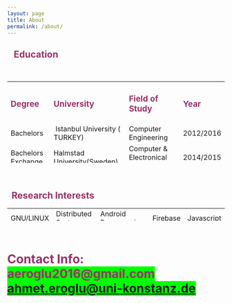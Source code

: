 ```yaml
---
layout: page
title: About
permalink: /about/
---
```


<h2>&nbsp; &nbsp;<span style="color: #993366;">Education</span>&nbsp;</h2>
<p>&nbsp;</p>
<table style="height: 189px;" width="768">
<tbody>
<tr>
<td>
<h3><span style="color: #993366;"><span style="color: #993366;">Degree</span></span></h3>
</td>
<td>
<h3><span style="color: #993366;">University</span></h3>
</td>
<td>
<h3><span style="color: #993366;">Field of Study</span></h3>
</td>
<td>
<h3><span style="color: #993366;">Year</span></h3>
</td>
</tr>
<tr>
<td>Bachelors</td>
<td>&nbsp;Istanbul University ( TURKEY)</td>
<td>Computer Engineering</td>
<td>2012/2016</td>
</tr>
<tr>
<td>Bachelors Exchange</td>
<td>Halmstad University(Sweden)</td>
<td>Computer &amp; Electronical Engineering</td>
<td>
<p>2014/2015</p>
</td>
</tr>
<tr>
<td>Master of Science</td>
<td>Konstanz University (Germany)</td>
<td>Computer &amp; Information Science</td>
<td>2016/cont.</td>
</tr>
</tbody>
</table>
<p>&nbsp;</p>
<h2><span style="color: #993366;">&nbsp; Research Interests</span></h2>
<table style="height: 29px;" width="526">
<tbody>
<tr>
<td>GNU/LINUX</td>
<td>Distributed Systems</td>
<td>Android Programming</td>
<td>Firebase</td>
<td>Javascript</td>
</tr>
</tbody>
</table>
<p>&nbsp;</p>
<h1><span style="color: #993366;">Contact Info:<br /><span style="background-color: #00ff00;">aeroglu2016@gmail.com<a href="mailto:ahmet.eroglu@uni-konstanz.de"><br />ahmet.eroglu@uni-konstanz.de</a></span><br /></span></h1>

